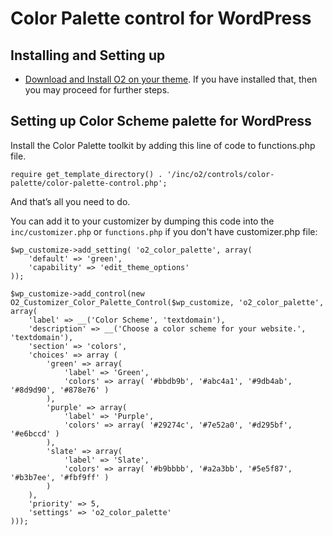 # Color Palette control for WordPress

## Installing and Setting up

- [Download and Install O2 on your theme](../../README.md). If you have installed that, then you may proceed for further steps.

## Setting up Color Scheme palette for WordPress

Install the Color Palette toolkit by adding this line of code to functions.php file.
```
require get_template_directory() . '/inc/o2/controls/color-palette/color-palette-control.php';
```
And that’s all you need to do.

You can add it to your customizer by dumping this code into the `inc/customizer.php` or `functions.php` if you don't have customizer.php file:
```
$wp_customize->add_setting( 'o2_color_palette', array(
	'default' => 'green',
	'capability' => 'edit_theme_options'
));

$wp_customize->add_control(new O2_Customizer_Color_Palette_Control($wp_customize, 'o2_color_palette', array(
	'label' => __('Color Scheme', 'textdomain'),
	'description' => __('Choose a color scheme for your website.', 'textdomain'),
	'section' => 'colors',
	'choices' => array (
		'green' => array(
			'label' => 'Green',
			'colors' => array( '#bbdb9b', '#abc4a1', '#9db4ab', '#8d9d90', '#878e76' )
		),
		'purple' => array(
			'label' => 'Purple',
			'colors' => array( '#29274c', '#7e52a0', '#d295bf', '#e6bccd' )
		),
		'slate' => array(
			'label' => 'Slate',
			'colors' => array( '#b9bbbb', '#a2a3bb', '#5e5f87', '#b3b7ee', '#fbf9ff' )
		)
	),
	'priority' => 5,
	'settings' => 'o2_color_palette'
)));
```
